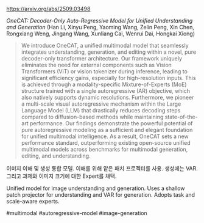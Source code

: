 https://arxiv.org/abs/2509.03498

*OneCAT: Decoder-Only Auto-Regressive Model for Unified Understanding and Generation* (Han Li, Xinyu Peng, Yaoming Wang, Zelin Peng, Xin Chen, Rongxiang Weng, Jingang Wang, Xunliang Cai, Wenrui Dai, Hongkai Xiong)

> We introduce OneCAT, a unified multimodal model that seamlessly integrates understanding, generation, and editing within a novel, pure decoder-only transformer architecture. Our framework uniquely eliminates the need for external components such as Vision Transformers (ViT) or vision tokenizer during inference, leading to significant efficiency gains, especially for high-resolution inputs. This is achieved through a modality-specific Mixture-of-Experts (MoE) structure trained with a single autoregressive (AR) objective, which also natively supports dynamic resolutions. Furthermore, we pioneer a multi-scale visual autoregressive mechanism within the Large Language Model (LLM) that drastically reduces decoding steps compared to diffusion-based methods while maintaining state-of-the-art performance. Our findings demonstrate the powerful potential of pure autoregressive modeling as a sufficient and elegant foundation for unified multimodal intelligence. As a result, OneCAT sets a new performance standard, outperforming existing open-source unified multimodal models across benchmarks for multimodal generation, editing, and understanding.

이미지 이해 및 생성 통합 모델. 이해를 위해 얕은 패치 프로젝터를 사용. 생성에는 VAR. 그리고 과제와 이미지 크기에 대한 Expert를 채택.

Unified model for image understanding and generation. Uses a shallow patch projector for understanding and VAR for generation. Adopts task and scale-aware experts.

#multimodal #autoregressive-model #image-generation 